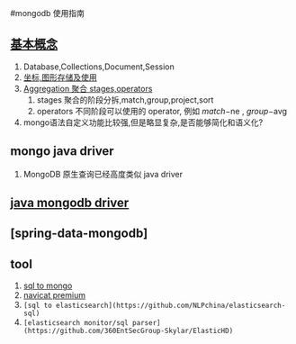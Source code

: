 #mongodb 使用指南
## [基本概念](http://www.runoob.com/mongodb/mongodb-tutorial.html)
1. Database,Collections,Document,Session
2. [坐标,图形存储及使用](http://www.mongoing.com/mongodb-geo-index-1/)
3. [Aggregation 聚合 stages,operators](https://docs.mongodb.com/manual/reference/operator/aggregation-pipeline/)
   1. stages 聚合的阶段分拆,match,group,project,sort
   2. operators 不同阶段可以使用的 operator, 例如 $match-$ne , $group-$avg
4. mongo语法自定义功能比较强,但是略显复杂,是否能够简化和语义化?
## mongo java driver 
1. MongoDB 原生查询已经高度类似 java driver

## [java mongodb driver](http://mongodb.github.io/mongo-java-driver/3.7/)
## [spring-data-mongodb]

## tool
1. [sql to mongo](https://www.site24x7.com/tools/sql-to-mongodb.html)
2. [navicat premium](https://masuit.com/37)
3. `[sql to elasticsearch](https://github.com/NLPchina/elasticsearch-sql)`
4. `[elasticsearch monitor/sql parser](https://github.com/360EntSecGroup-Skylar/ElasticHD)`
